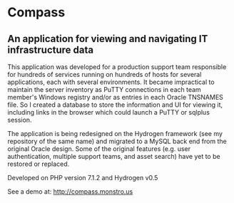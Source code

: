 # Compass

## An application for viewing and navigating IT infrastructure data

This application was developed for a production support team responsible for hundreds of services running on hundreds of hosts for several applications, each with several environments. It became impractical to maintain the server inventory as PuTTY connections in each team member's Windows registry and/or as entries in each Oracle TNSNAMES file. So I created a database to store the information and UI for viewing it, including links in the browser which could launch a PuTTY or sqlplus session. 

The application is being redesigned on the Hydrogen framework (see my repository of the same name) and migrated to a MySQL back end from the original Oracle design. Some of the original features (e.g. user authentication, multiple support teams, and asset search) have yet to be restored or replaced.

Developed on PHP version 7.1.2 and Hydrogen v0.5

See a demo at: http://compass.monstro.us
